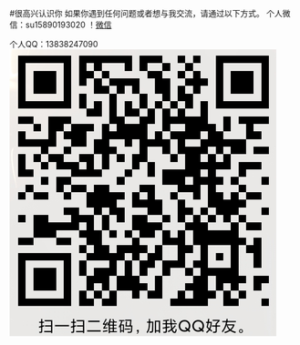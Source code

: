#很高兴认识你
如果你遇到任何问题或者想与我交流，请通过以下方式。
个人微信：su15890193020
！[微信](/wechart.jpg)

个人QQ：13838247090
![QQ](/qq.jpg)

